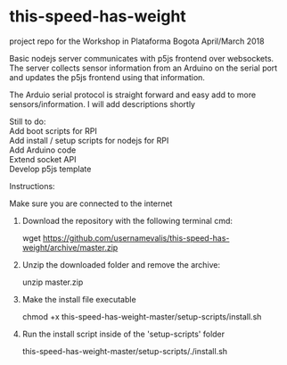 # this-speed-has-weight
project repo for the Workshop in Plataforma Bogota April/March 2018
<br>

Basic nodejs server communicates with p5js frontend over websockets. <br>
The server collects sensor information from an Arduino on the serial port and updates the p5js frontend using that information.<br>

The Arduio serial protocol is straight forward and easy add to more sensors/information. I will add descriptions shortly<br>

Still to do:<br>
Add boot scripts for RPI<br>
Add install / setup scripts for nodejs for RPI<br>
Add Arduino code<br>
Extend socket API<br>
Develop p5js template<br>


Instructions:

Make sure you are connected to the internet

1. Download the repository with the following terminal cmd:

      wget https://github.com/usernamevalis/this-speed-has-weight/archive/master.zip

2. Unzip the downloaded folder and remove the archive:

      unzip master.zip

3. Make the install file executable

      chmod +x this-speed-has-weight-master/setup-scripts/install.sh

4. Run the install script inside of the 'setup-scripts' folder

      this-speed-has-weight-master/setup-scripts/./install.sh
